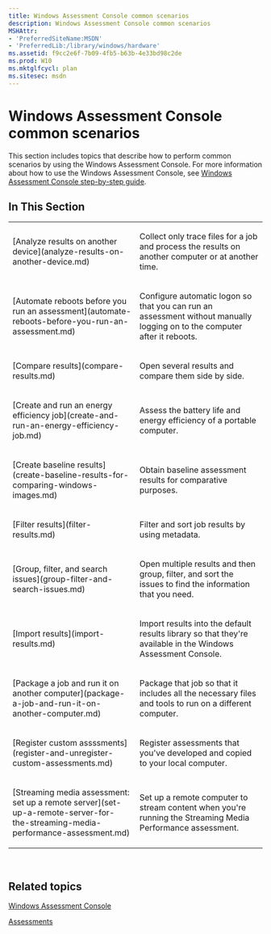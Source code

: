 ```yaml
---
title: Windows Assessment Console common scenarios
description: Windows Assessment Console common scenarios
MSHAttr:
- 'PreferredSiteName:MSDN'
- 'PreferredLib:/library/windows/hardware'
ms.assetid: f9cc2e6f-7b09-4fb5-b63b-4e33bd98c2de
ms.prod: W10
ms.mktglfcycl: plan
ms.sitesec: msdn
---
```


# Windows Assessment Console common scenarios


This section includes topics that describe how to perform common scenarios by using the Windows Assessment Console. For more information about how to use the Windows Assessment Console, see [Windows Assessment Console step-by-step guide](windows-assessment-console-step-by-step-guide.md).

## In This Section


<table>
<colgroup>
<col width="50%" />
<col width="50%" />
</colgroup>
<tbody>
<tr class="odd">
<td><p>[Analyze results on another device](analyze-results-on-another-device.md)</p></td>
<td><p>Collect only trace files for a job and process the results on another computer or at another time.</p></td>
</tr>
<tr class="even">
<td><p>[Automate reboots before you run an assessment](automate-reboots-before-you-run-an-assessment.md)</p></td>
<td><p>Configure automatic logon so that you can run an assessment without manually logging on to the computer after it reboots.</p></td>
</tr>
<tr class="odd">
<td><p>[Compare results](compare-results.md)</p></td>
<td><p>Open several results and compare them side by side.</p></td>
</tr>
<tr class="even">
<td><p>[Create and run an energy efficiency job](create-and-run-an-energy-efficiency-job.md)</p></td>
<td><p>Assess the battery life and energy efficiency of a portable computer.</p></td>
</tr>
<tr class="odd">
<td><p>[Create baseline results](create-baseline-results-for-comparing-windows-images.md)</p></td>
<td><p>Obtain baseline assessment results for comparative purposes.</p></td>
</tr>
<tr class="even">
<td><p>[Filter results](filter-results.md)</p></td>
<td><p>Filter and sort job results by using metadata.</p></td>
</tr>
<tr class="odd">
<td><p>[Group, filter, and search issues](group-filter-and-search-issues.md)</p></td>
<td><p>Open multiple results and then group, filter, and sort the issues to find the information that you need.</p></td>
</tr>
<tr class="even">
<td><p>[Import results](import-results.md)</p></td>
<td><p>Import results into the default results library so that they're available in the Windows Assessment Console.</p></td>
</tr>
<tr class="odd">
<td><p>[Package a job and run it on another computer](package-a-job-and-run-it-on-another-computer.md)</p></td>
<td><p>Package that job so that it includes all the necessary files and tools to run on a different computer.</p></td>
</tr>
<tr class="even">
<td><p>[Register custom assssments](register-and-unregister-custom-assessments.md)</p></td>
<td><p>Register assessments that you've developed and copied to your local computer.</p></td>
</tr>
<tr class="odd">
<td><p>[Streaming media assessment: set up a remote server](set-up-a-remote-server-for-the-streaming-media-performance-assessment.md)</p></td>
<td><p>Set up a remote computer to stream content when you're running the Streaming Media Performance assessment.</p></td>
</tr>
</tbody>
</table>

 

## Related topics


[Windows Assessment Console](windows-assessment-console.md)

[Assessments](assessments.md)

 

 







